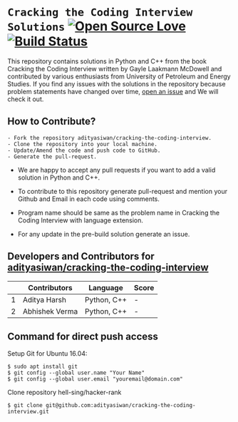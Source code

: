 # `Cracking the Coding Interview Solutions` [![Open Source Love](https://badges.frapsoft.com/os/v1/open-source.svg?v=102)](https://github.com/ellerbrock/open-source-badge/) [![Build Status](https://travis-ci.org/boennemann/badges.svg?branch=master)](https://travis-ci.org/boennemann/badges)    
 This repository contains solutions in Python and C++ from the book Cracking the Coding Interview written by Gayle Laakmann McDowell and contributed by various enthusiasts from University of Petroleum and Energy Studies. If you find any issues with the solutions in the repository because problem statements have changed over time, [open an issue](https://github.com/adityasiwan/cracking-the-coding-interview/issues/new) and We will check it out.  

## How to Contribute?
```
- Fork the repository adityasiwan/cracking-the-coding-interview.
- Clone the repository into your local machine.
- Update/Amend the code and push code to GitHub.
- Generate the pull-request.
```

* We are happy to accept any pull requests if you want to add a valid solution in Python and C++.

* To contribute to this repository generate pull-request and mention your Github and Email in each code using comments.

* Program name should be same as the problem name in Cracking the Coding Interview with language extension.

* For any update in the pre-build solution generate an issue.

## Developers and Contributors for [adityasiwan/cracking-the-coding-interview](https://github.com/adityasiwan/cracking-the-coding-interview)

|   |   Contributors |     Language |      Score        |
|---|----------------|-----------------|-------------------|
| 1 |Aditya Harsh    |  Python, C++    |           -       |
| 2 |Abhishek Verma  |  Python, C++    |           -       |

## Command for direct push access

Setup Git for Ubuntu 16.04:
```
$ sudo apt install git
$ git config --global user.name "Your Name"
$ git config --global user.email "youremail@domain.com"
```

Clone repository hell-sing/hacker-rank
```
$ git clone git@github.com:adityasiwan/cracking-the-coding-interview.git
```
